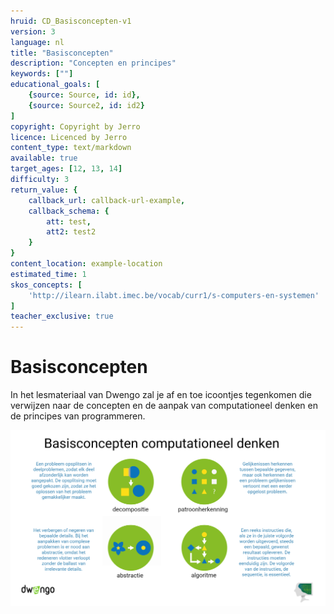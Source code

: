 ```yaml
---
hruid: CD_Basisconcepten-v1
version: 3
language: nl
title: "Basisconcepten"
description: "Concepten en principes"
keywords: [""]
educational_goals: [
    {source: Source, id: id}, 
    {source: Source2, id: id2}
]
copyright: Copyright by Jerro
licence: Licenced by Jerro
content_type: text/markdown
available: true
target_ages: [12, 13, 14]
difficulty: 3
return_value: {
    callback_url: callback-url-example,
    callback_schema: {
        att: test,
        att2: test2
    }
}
content_location: example-location
estimated_time: 1
skos_concepts: [
    'http://ilearn.ilabt.imec.be/vocab/curr1/s-computers-en-systemen'
]
teacher_exclusive: true
---
```


# Basisconcepten
In het lesmateriaal van Dwengo zal je af en toe icoontjes tegenkomen die verwijzen naar de concepten en de aanpak van computationeel denken en de principes van programmeren.

![](embed/Poster2.png)